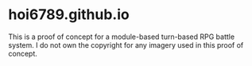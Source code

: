 # hoi6789.github.io
This is a proof of concept for a module-based turn-based RPG battle system.
I do not own the copyright for any imagery used in this proof of concept.

